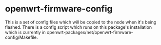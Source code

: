 openwrt-firmware-config
===============
This is a set of config files which will be copied to the node when it's being flashed. There is a config script which runs on this package's installation which is currently in openwrt-packages/net/openwrt-firmware-config/Makefile.
